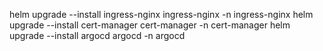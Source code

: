 helm upgrade --install ingress-nginx ingress-nginx -n ingress-nginx
helm upgrade --install cert-manager cert-manager -n cert-manager
helm upgrade --install argocd argocd -n argocd
